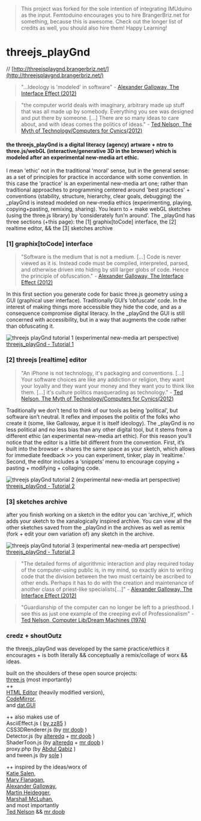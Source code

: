 
> This project was forked for the sole intention of integrating IMUduino as the input. Femtoduino encourages you to hire BrangerBriz.net for something, because this is awesome. Check out the longer list of credits as well, you should also hire them! Happy Learning! 


threejs_playGnd 
===========
// [http://threejsplaygnd.brangerbriz.net/](http://threejsplaygnd.brangerbriz.net/)


> "...Ideology is 'modeled' in software" - [Alexander Galloway, The Interface Effect (2012)](http://www.polity.co.uk/book.asp?ref=9780745662527)

> "the computer world deals with imaginary, arbitrary made up stuff that was all made up by somebody. Everything you see was designed and put there by someone. [...] There are so many ideas to care about, and with ideas comes the politics of ideas." - [Ted Nelson, The Myth of Technology/Computers for Cynics(2012)](https://www.youtube.com/watch?v=KdnGPQaICjk)


#### the threejs_playGnd is a digital literacy (agency) artware + ntro to three.js/webGL (interactive/generative 3D in the browser) which is modeled after an experimental new-media art ethic.

I mean 'ethic' not in the traditional 'moral' sense, but in the general sense: as a set of principles for practice in accordance with some convention. In this case the 'practice' is an experimental new-media art one; rather than traditional approaches to programming centered around 'best practices' + conventions (stability, structure, hierarchy, clear goals, debugging) the _playGnd is instead modeled on new-media ethics (experimenting, playing, copying+pasting, remixing, sharing). You learn to + make webGL sketches (using the three.js library) by ‘considerately fun'n around’. The _playGnd has three sections (+this page): the [1] graphix[toCode] interface, the [2] realtime editor, && the [3] sketches archive


### [1] graphix[toCode] interface

> "Software is the medium that is not a medium. [...] Code is never viewed as it is. Instead code must be compiled, interpreted, parsed, and otherwise driven into hiding by still larger globs of code. Hence the principle of obfuscation." - [Alexander Galloway, The Interface Effect (2012)](http://www.polity.co.uk/book.asp?ref=9780745662527)

In this first section you generate code for basic three.js geometry using a GUI (graphical user interface). Traditionally GUI’s ‘obfuscate’ code. In the interest of making things more accessible they hide the code, and as a consequence compromise digital literacy. In the _playGnd the GUI is still concerned with accessibility, but in a way that augments the code rather than obfuscating it.

![threejs playGnd tutorial 1 (experimental new-media art perspective)](http://brangerbriz.net/labs/threejs_playGnd/images/youtube_thumb1.jpg "Part 1")   
[threejs_playGnd - Tutorial 1](http://youtu.be/k4gCqk6tkbE)


### [2] threejs [realtime] editor


> "An iPhone is not technology, it's packaging and conventions. [...] Your software choices are like any addiction or religion, they want your loyalty and they want your money and they want you to think like them. [...] it's culture politics masquerading as technology." - [Ted Nelson, The Myth of Technology/Computers for Cynics(2012)](https://www.youtube.com/watch?v=KdnGPQaICjk)

Traditionally we don’t tend to think of our tools as being ‘political’, but software isn’t neutral. It reflex and imposes the politix of the folks who create it (some, like Galloway, argue it is itself ideology). The _playGnd is no less political and no less bias than any other digital tool, but it stems from a different ethic (an experimental new-media art ethic). For this reason you’ll notice that the editor is a little bit different from the convention. First, it’s built into the browser + shares the same space as your sketch, which allows for immediate feedback >> you can experiment, tinker, play in ‘realtime.’ Second, the editor includes a ‘snippets’ menu to encourage copying + pasting + modifying + collaging code. 

![threejs playGnd tutorial 2 (experimental new-media art perspective)](http://brangerbriz.net/labs/threejs_playGnd/images/youtube_thumb2.jpg "Part 2")   
[threejs_playGnd - Tutorial 2](http://youtu.be/OBmONPNeuF8)


### [3] sketches archive


after you finish working on a sketch in the editor you can ‘archive_it’, which adds your sketch to the xanalogically inspired archive. You can view all the other sketches saved from the _playGnd in the archives as well as remix (fork + edit your own variation of) any sketch in the archive.

![threejs playGnd tutorial 3 (experimental new-media art perspective)](http://brangerbriz.net/labs/threejs_playGnd/images/youtube_thumb3.jpg "Part 3")   
[threejs_playGnd - Tutorial 3](http://youtu.be/5YViNWXyUz4)


> "The detailed forms of algorithmic interaction and play required today of the computer-using public is, in my mind, so exactly akin to writing code that the division between the two must certainly be ascribed to other ends. Perhaps it has to do with the creation and maintenance of another class of priest-like specialists[...]" - [Alexander Galloway, The Interface Effect (2012)](http://www.polity.co.uk/book.asp?ref=9780745662527)

> "Guardianship of the computer can no longer be left to a priesthood. I see this as just one example of the creeping evil of Professionalism" - [Ted Nelson, Computer Lib/Dream Machines (1974)](http://en.wikipedia.org/wiki/Computer_Lib_/_Dream_Machines)


### credz + shoutOutz

the threejs_playGnd was developed by the same practice/ethics it encourages + is both literally && conceptually a remix/collage of worx && ideas.

built on the shoulders of these open source projects:  
[three.js](http://threejs.org/) (most importantly)  
++   
[HTML Editor](http://github.com/mrdoob/htmleditor) (heavily modified version),  
[CodeMirror](http://codemirror.net/),   
and [dat.GUI](https://code.google.com/p/dat-gui/)  

++ also makes use of  
AsciiEffect.js ( [by zz85](https://github.com/zz85) )  
CSS3DRenderer.js (by [mr doob](http://mrdoob.com/) )  
Detector.js (by [alteredq](http://alteredqualia.com/) + [mr doob](http://mrdoob.com/) )  
ShaderToon.js (by [alteredq](http://alteredqualia.com/) + [mr doob](http://mrdoob.com/) )  
proxy.php (by [Abdul Qabiz](http://www.abdulqabiz.com/) )    
and tween.js (by [sole](https://github.com/sole) )  

++ inspired by the ideas/worx of  
[Katie Salen](http://en.wikipedia.org/wiki/Katie_Salen),  
[Mary Flanagan](http://www.maryflanagan.com/),  
[Alexander Galloway](http://cultureandcommunication.org/galloway/),   
[Martin Heidegger](http://en.wikipedia.org/wiki/Martin_Heidegger),  
[Marshall McLuhan](http://en.wikipedia.org/wiki/Marshall_McLuhan),  
and most importantly  
[Ted Nelson](http://hyperland.com/) && [mr doob](http://mrdoob.com/)  

